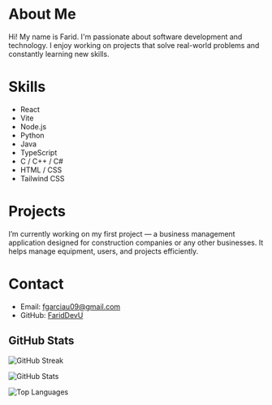 # About Me

Hi! My name is Farid. I'm passionate about software development and technology. I enjoy working on projects that solve real-world problems and constantly learning new skills.

# Skills

- React  
- Vite  
- Node.js  
- Python  
- Java  
- TypeScript  
- C / C++ / C#  
- HTML / CSS  
- Tailwind CSS  

# Projects

I’m currently working on my first project — a business management application designed for construction companies or any other businesses. It helps manage equipment, users, and projects efficiently.

# Contact

- Email: [fgarciau09@gmail.com](mailto:fgarciau09@gmail.com)  
- GitHub: [FaridDevU](https://github.com/FaridDevU)

## GitHub Stats

![GitHub Streak](https://github-readme-streak-stats.herokuapp.com/?user=FaridDevU&theme=dark)

![GitHub Stats](https://github-readme-stats.vercel.app/api?username=FaridDevU&show_icons=true&theme=dark&count_private=true)

![Top Languages](https://github-readme-stats.vercel.app/api/top-langs/?username=FaridDevU&layout=compact&theme=dark)
